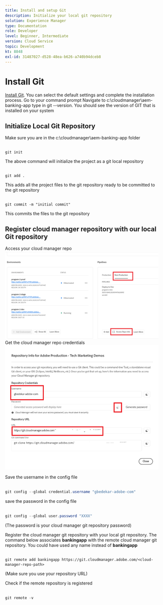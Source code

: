 ```yaml
---
title: Install and setup Git
description: Initialize your local git repository
solution: Experience Manager
type: Documentation
role: Developer
level: Beginner, Intermediate
version: Cloud Service
topic: Development
kt: 8848
exl-id: 31487027-d528-48ea-b626-a740b94dceb8
---
```

# Install Git


[Install Git](https://git-scm.com/downloads). You can select the default settings and complete the installation process. 
Go to your command prompt
Navigate to c:\cloudmanager\aem-banking-app
type in git --version. You should see the version of GIT that is installed on your system

## Initialize Local Git Repository

Make sure you are in the c:\cloudmanager\aem-banking-app folder

```

git init
```

The above command will initialize the project as a git local repository

```

git add .

```

This adds all the project files to the git repository ready to be committed to the git repository

```

git commit -m "initial commit"

```

This commits the files to the git repository



## Register cloud manager repository with our local Git repository

Access your cloud manager repo
![access the rep info](assets/cloud-manager-repo.png)
Get the cloud manager repo credentials
![get-credentials](assets/cloud-manager-repo1.png)

Save the username in the config file

``` java

git config --global credential.username "gbedekar-adobe-com"

```

save the password in the config file

``` java

git config --global user.password "XXXX"

```

(The password is your cloud manager git repository password)

Register the cloud manager git repository with your local git repository. The command below associates **bankingapp** with the remote cloud manager git repository. You could have used any name instead of **bankingapp**


``` shell

git remote add bankingapp https://git.cloudmanager.adobe.com/<cloud-manager-repo-path>

```

(Make sure you use your repository URL)

Check if the remote repository is registered

``` java

git remote -v

```
